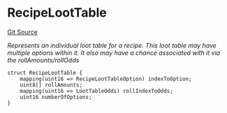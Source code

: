 # RecipeLootTable
[Git Source](https://github.com/TreasureProject/spellcaster-facets/blob/35a5f7a33e5c726475104b88b7e2a468bb5aa2b7/src/advanced-crafting/AdvancedCraftingStorage.sol)

*Represents an individual loot table for a recipe. This loot table may have multiple options within it.
It also may have a chance associated with it via the rollAmounts/rollOdds*


```solidity
struct RecipeLootTable {
    mapping(uint16 => RecipeLootTableOption) indexToOption;
    uint8[] rollAmounts;
    mapping(uint16 => LootTableOdds) rollIndexToOdds;
    uint16 numberOfOptions;
}
```

